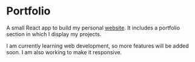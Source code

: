 # Portfolio

A small React app to build my personal [website](https://portfolio-nuoskala.fly.dev/). It includes a portfolio section in which I display my projects.

I am currently learning web development, so more features will be added soon. I am also working to make it responsive.
